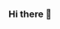 ### Hi there 👋

<!--
**ai-null/ai-null** is a ✨ _special_ ✨ repository because its `README.md` (this file) appears on your GitHub profile.

![Ainul's github stats](https://github-readme-stats.vercel.app/api/?username=ai-null&show_icons=true&title_color=fff&icon_color=79ff97&text_color=9f9f9f&bg_color=151515)

Here are some ideas to get you started:

- 🔭 I’m currently working on ...
- 🌱 I’m currently learning ...
- 👯 I’m looking to collaborate on ...
- 🤔 I’m looking for help with ...
- 💬 Ask me about ...
- 📫 How to reach me: ...
- 😄 Pronouns: ...
- ⚡ Fun fact: ...
-->
